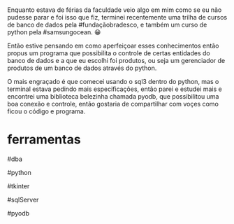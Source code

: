 <h1></h1>
Enquanto estava de férias da faculdade veio algo em mim como se eu não pudesse parar e foi isso que fiz, terminei recentemente uma trilha de cursos de banco de dados pela #fundaçãobradesco, e também um curso de python pela #samsungocean. 😁

Então estive pensando em como aperfeiçoar esses conhecimentos então propus um programa que possibilita o controle de certas entidades do banco de dados e a que eu escolhi foi produtos, ou seja um gerenciador de produtos de um banco de dados através do python.

O mais engraçado é que comecei usando o sql3 dentro do python, mas o terminal estava pedindo mais especificações, então parei e estudei mais e encontrei uma biblioteca belezinha chamada pyodb, que possibilitou uma boa conexão e controle, então gostaria de compartilhar com voçes como ficou o código e programa.
<h1>ferramentas</h1>
<p>#dba</p> <p> #python</p> <p>#tkinter</p> <p>#sqlServer</p>  <p>#pyodb </p>

